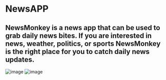 # NewsAPP
## NewsMonkey is a news app that can be used to grab daily news bites. If you are interested in news, weather, politics, or sports NewsMonkey is the right place for you to catch daily news updates.
![image](https://user-images.githubusercontent.com/79048890/231946716-04158837-c43a-47c2-b78b-10800b37240c.png)
![image](https://user-images.githubusercontent.com/79048890/231946734-99389602-a69e-4e5e-8323-7775d092f23a.png)
